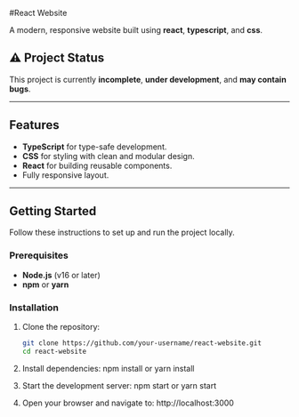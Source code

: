 #React Website

A modern, responsive website built using **react**, **typescript**, and **css**.

## ⚠️ Project Status

This project is currently **incomplete**, **under development**, and **may contain bugs**.  

---

## Features

- **TypeScript** for type-safe development.
- **CSS** for styling with clean and modular design.
- **React** for building reusable components.
- Fully responsive layout.

---
## Getting Started

Follow these instructions to set up and run the project locally.

### Prerequisites

- **Node.js** (v16 or later)
- **npm** or **yarn**

### Installation

1. Clone the repository:
   ```bash
   git clone https://github.com/your-username/react-website.git
   cd react-website
2. Install dependencies:
   npm install or yarn install

3. Start the development server:
   npm start or yarn start

4. Open your browser and navigate to:
   http://localhost:3000